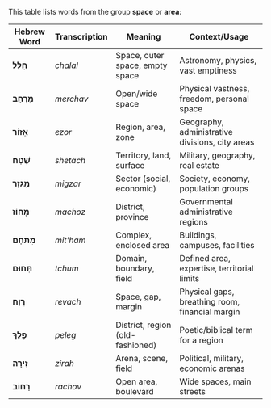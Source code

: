 This table lists words from the group **space** or **area**:  

| **Hebrew Word** | **Transcription** | **Meaning** | **Context/Usage** |  
|---------------|----------------|------------|-----------------|  
| **חָלָל** | *chalal* | Space, outer space, empty space | Astronomy, physics, vast emptiness |  
| **מֶרְחָב** | *merchav* | Open/wide space | Physical vastness, freedom, personal space |  
| **אֵזוֹר** | *ezor* | Region, area, zone | Geography, administrative divisions, city areas |  
| **שֶׁטַח** | *shetach* | Territory, land, surface | Military, geography, real estate |  
| **מִגזָר** | *migzar* | Sector (social, economic) | Society, economy, population groups |  
| **מָחוֹז** | *machoz* | District, province | Governmental administrative regions |  
| **מִתחָם** | *mit'ham* | Complex, enclosed area | Buildings, campuses, facilities |  
| **תְּחוּם** | *tchum* | Domain, boundary, field | Defined area, expertise, territorial limits |  
| **רֶוַח** | *revach* | Space, gap, margin | Physical gaps, breathing room, financial margin |  
| **פֶּלֶךְ** | *peleg* | District, region (old-fashioned) | Poetic/biblical term for a region |  
| **זִירָה** | *zirah* | Arena, scene, field | Political, military, economic arenas |  
| **רָחוֹב** | *rachov* | Open area, boulevard | Wide spaces, main streets |  
